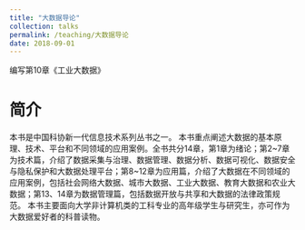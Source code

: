 ```yaml
---
title: "大数据导论"
collection: talks
permalink: /teaching/大数据导论
date: 2018-09-01
---
```


编写第10章《工业大数据》

简介
======
本书是中国科协新一代信息技术系列丛书之一。 本书重点阐述大数据的基本原理、技术、平台和不同领域的应用案例。全书共分14章，第1章为绪论；第2~7章为技术篇，介绍了数据采集与治理、数据管理、数据分析、数据可视化、数据安全与隐私保护和大数据处理平台；第8~12章为应用篇，介绍了大数据在不同领域的应用案例，包括社会网络大数据、城市大数据、工业大数据、教育大数据和农业大数据；第13、14章为数据管理篇，包括数据开放与共享和大数据的法律政策规范。 本书主要面向大学非计算机类的工科专业的高年级学生与研究生，亦可作为大数据爱好者的科普读物。